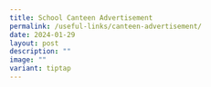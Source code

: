 ```yaml
---
title: School Canteen Advertisement
permalink: /useful-links/canteen-advertisement/
date: 2024-01-29
layout: post
description: ""
image: ""
variant: tiptap
---
```

